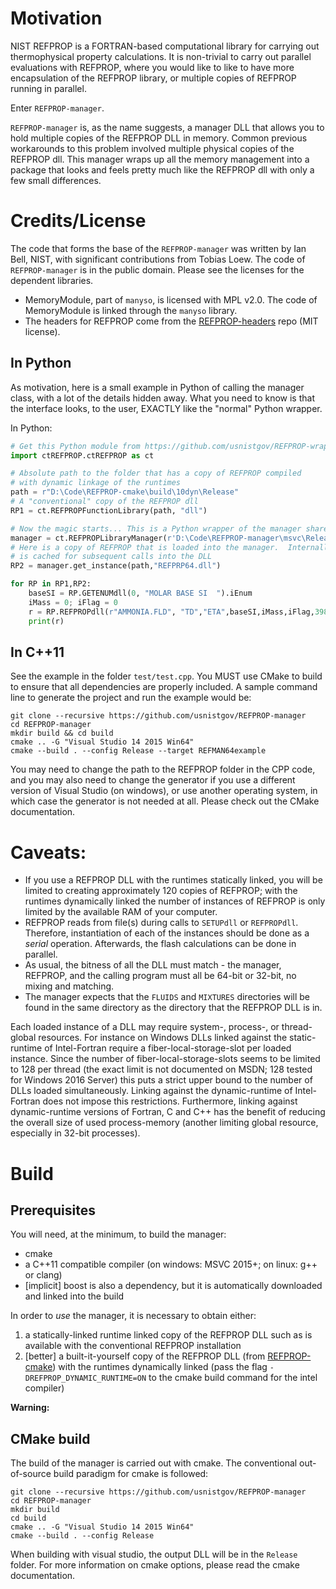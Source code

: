 # Motivation

NIST REFPROP is a FORTRAN-based computational library for carrying out thermophysical property calculations.  It is non-trivial to carry out parallel evaluations with REFPROP, where you would like to like to have more encapsulation of the REFPROP library, or multiple copies of REFPROP running in parallel.

Enter ``REFPROP-manager``.

``REFPROP-manager`` is, as the name suggests, a manager DLL that allows you to hold multiple copies of the REFPROP DLL in memory.  Common previous workarounds to this problem involved multiple physical copies of the REFPROP dll.  This manager wraps up all the memory management into a package that looks and feels pretty much like the REFPROP dll with only a few small differences.

# Credits/License

The code that forms the base of the ``REFPROP-manager`` was written by Ian Bell, NIST, with significant contributions from Tobias Loew.  The code of ``REFPROP-manager`` is in the public domain.  Please see the licenses for the dependent libraries.

* MemoryModule, part of ``manyso``, is licensed with MPL v2.0.  The code of MemoryModule is linked through the ``manyso`` library.
* The headers for REFPROP come from the [REFPROP-headers](https://github.com/CoolProp/REFPROP-headers) repo (MIT license).

## In Python
As motivation, here is a small example in Python of calling the manager class, with a lot of the details hidden away.  What you need to know is that the interface looks, to the user, EXACTLY like the "normal" Python wrapper.

In Python:
``` python
# Get this Python module from https://github.com/usnistgov/REFPROP-wrappers/wrappers/python
import ctREFPROP.ctREFPROP as ct

# Absolute path to the folder that has a copy of REFPROP compiled 
# with dynamic linkage of the runtimes
path = r"D:\Code\REFPROP-cmake\build\10dyn\Release" 
# A "conventional" copy of the REFPROP dll
RP1 = ct.REFPROPFunctionLibrary(path, "dll")

# Now the magic starts... This is a Python wrapper of the manager shared library
manager = ct.REFPROPLibraryManager(r'D:\Code\REFPROP-manager\msvc\Release\REFMAN64.dll')
# Here is a copy of REFPROP that is loaded into the manager.  Internally, the handle
# is cached for subsequent calls into the DLL
RP2 = manager.get_instance(path,"REFPRP64.dll")

for RP in RP1,RP2:
    baseSI = RP.GETENUMdll(0, "MOLAR BASE SI  ").iEnum
    iMass = 0; iFlag = 0
    r = RP.REFPROPdll(r"AMMONIA.FLD", "TD","ETA",baseSI,iMass,iFlag,398.788,7044.7,[1.0]+[0.0]*19)
    print(r)
```

## In C++11

See the example in the folder ``test/test.cpp``.  You MUST use CMake to build to ensure that all dependencies are properly included.  A sample command line to generate the project and run the example would be:

```
git clone --recursive https://github.com/usnistgov/REFPROP-manager
cd REFPROP-manager
mkdir build && cd build
cmake .. -G "Visual Studio 14 2015 Win64"
cmake --build . --config Release --target REFMAN64example
```

You may need to change the path to the REFPROP folder in the CPP code, and you may also need to change the generator if you use a different version of Visual Studio (on windows), or use another operating system, in which case the generator is not needed at all.  Please check out the CMake documentation.

# Caveats:

* If you use a REFPROP DLL with the runtimes statically linked, you will be limited to creating approximately 120 copies of REFPROP; with the runtimes dynamically linked the number of instances of REFPROP is only limited by the available RAM of your computer.
* REFPROP reads from file(s) during calls to ``SETUPdll`` or ``REFPROPdll``.  Therefore, instantiation of each of the instances should be done as a *serial* operation.  Afterwards, the flash calculations can be done in parallel.
* As usual, the bitness of all the DLL must match - the manager, REFPROP, and the calling program must all be 64-bit or 32-bit, no mixing and matching.
* The manager expects that the ``FLUIDS`` and ``MIXTURES`` directories will be found in the same directory as the directory that the REFPROP DLL is in.

Each loaded instance of a DLL may require system-, process-, or thread-global resources. For instance on Windows DLLs linked against the static-runtime of Intel-Fortran require a fiber-local-storage-slot per loaded instance. Since the number of fiber-local-storage-slots seems to be limited to 128 per thread (the exact limit is not documented on MSDN; 128 tested for Windows 2016 Server) this puts a strict upper bound to the number of DLLs loaded simultaneously. Linking against the dynamic-runtime of Intel-Fortran does not impose this restrictions. Furthermore, linking against dynamic-runtime versions of Fortran, C and C++ has the benefit of reducing the overall size of used process-memory (another limiting global resource, especially in 32-bit processes).

# Build

## Prerequisites

You will need, at the minimum, to build the manager:

* cmake
* a C++11 compatible compiler (on windows: MSVC 2015+; on linux: g++ or clang)
* [implicit] boost is also a dependency, but it is automatically downloaded and linked into the build

In order to *use* the manager, it is necessary to obtain either:

1. a statically-linked runtime linked copy of the REFPROP DLL such as is available with the conventional REFPROP installation 
2. [better] a built-it-yourself copy of the REFPROP DLL (from [REFPROP-cmake](https://github.com/usnistgov/REFPROP-cmake)) with the runtimes dynamically linked (pass the flag ``-DREFPROP_DYNAMIC_RUNTIME=ON`` to the cmake build command for the intel compiler)

**Warning:**  

## CMake build

The build of the manager is carried out with cmake.  The conventional out-of-source build paradigm for cmake is followed:

```
git clone --recursive https://github.com/usnistgov/REFPROP-manager
cd REFPROP-manager
mkdir build
cd build
cmake .. -G "Visual Studio 14 2015 Win64"
cmake --build . --config Release
```

When building with visual studio, the output DLL will be in the ``Release`` folder.  For more information on cmake options, please read the cmake documentation.